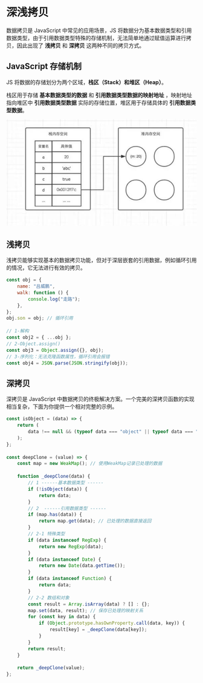 # 深浅拷贝

数据拷贝是 JavaScript 中常见的应用场景，JS 将数据分为基本数据类型和引用数据类型，由于引用数据类型特殊的存储机制，无法简单地通过赋值运算进行拷贝，因此出现了 **浅拷贝** 和 **深拷贝** 这两种不同的拷贝方式。

## JavaScript 存储机制

JS 将数据的存储划分为两个区域，**栈区（Stack）**和**堆区（Heap）**。

栈区用于存储 **基本数据类型的数据** 和 **引用数据类型数据的映射地址** ，映射地址指向堆区中 **引用数据类型数据** 实际的存储位置，堆区用于存储具体的 **引用数据类型数据**。

![JavaScript 存储机制](./深浅拷贝01.png)

## 浅拷贝

浅拷贝能够实现基本的数据拷贝功能，但对于深层嵌套的引用数据，例如循环引用的情况，它无法进行有效的拷贝。

```js
const obj = {
	name: "吕威鹏",
	walk: function () {
		console.log("走路");
	},
};
obj.son = obj; // 循环引用

// 1-解构
const obj2 = { ...obj };
// 2-Object.assign()
const obj3 = Object.assign({}, obj);
// 3-序列化：无法克隆函数属性，循环引用会报错
const obj4 = JSON.parse(JSON.stringify(obj));
```

## 深拷贝

深拷贝是 JavaScript 中数据拷贝的终极解决方案。一个完美的深拷贝函数的实现相当复杂，下面为你提供一个相对完整的示例。

```js
const isObject = (data) => {
	return (
		data !== null && (typeof data === "object" || typeof data === "function")
	);
};

const deepClone = (value) => {
	const map = new WeakMap(); // 使用WeakMap记录已处理的数据

	function _deepClone(data) {
		// 1 ------基本数据类型 ------
		if (!isObject(data)) {
			return data;
		}
		// 2  ------引用数据类型 ------
		if (map.has(data)) {
			return map.get(data); // 已处理的数据直接返回
		}
		// 2-1 特殊类型
		if (data instanceof RegExp) {
			return new RegExp(data);
		}
		if (data instanceof Date) {
			return new Date(data.getTime());
		}
		if (data instanceof Function) {
			return data;
		}
		// 2-2 数组和对象
		const result = Array.isArray(data) ? [] : {};
		map.set(data, result); // 保存已处理的映射关系
		for (const key in data) {
			if (Object.prototype.hasOwnProperty.call(data, key)) {
				result[key] = _deepClone(data[key]);
			}
		}
		return result;
	}

	return _deepClone(value);
};
```
